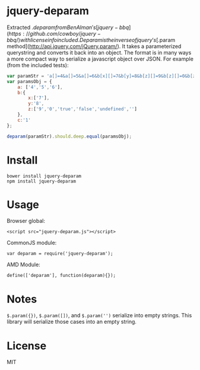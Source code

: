 jquery-deparam
==============

Extracted $.deparam from Ben Alman's [jquery-bbq](https://github.com/cowboy/jquery-bbq/) with license info included.
Deparam is the inverse of jquery's [$.param method](http://api.jquery.com/jQuery.param/).  It takes a parameterized querystring and converts it back into an object.  The format is in many ways a more compact way to serialize a javascript object over JSON.  For example (from the included tests):

```javascript
var paramStr = 'a[]=4&a[]=5&a[]=6&b[x][]=7&b[y]=8&b[z][]=9&b[z][]=0&b[z][]=true&b[z][]=false&b[z][]=undefined&b[z][]=&c=1';
var paramsObj = {
    a: ['4','5','6'],
    b:{
        x:['7'],
        y:'8',
        z:['9','0','true','false','undefined','']
    },
    c:'1'
};

deparam(paramStr).should.deep.equal(paramsObj);

```

Install
==============
```
bower install jquery-deparam
npm install jquery-deparam
```

Usage
===============
Browser global:
```
<script src="jquery-deparam.js"></script>
```
CommonJS module:
```
var deparam = require('jquery-deparam');
```
AMD Module:
```
define(['deparam'], function(deparam){});

```

Notes
================
`$.param({})`, `$.param([])`, and `$.param('')` serialize into empty strings.  This library will serialize those cases into an empty string.

License
===============
MIT
